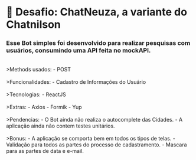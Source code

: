 <h1> 🚀 Desafio: ChatNeuza, a variante do Chatnilson </h1>

### Esse Bot simples foi desenvolvido para realizar pesquisas com usuários, consumindo uma API feita no mockAPI.
<br />
>Methods usados:
- POST
<br />
<br />
>Funcionalidades:
- Cadastro de Informações do Usuário
<br />
<br />
>Tecnologias:
- ReactJS
<br />
<br />
>Extras:
- Axios
- Formik
- Yup
<br />
<br />
>Pendencias:
- O Bot ainda não realiza o autocomplete das Cidades.
- A aplicação ainda não contem testes unitários.
<br />
<br />
>Bonus:
- A aplicação se comporta bem em todos os tipos de telas.
- Validação para todos as partes do processo de cadastramento.
- Mascara para as partes de data e e-mail.
